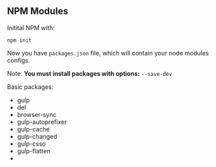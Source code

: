 ## NPM Modules

Initital NPM with:

```
npm init
```

Now you have `packages.json` file, which will contain your node modules configs.

Note: **You must install packages with options:** `--save-dev`

Basic packages:

- gulp
- del
- browser-sync
- gulp-autoprefixer
- gulp-cache
- gulp-changed
- gulp-csso
- gulp-flatten
- 
